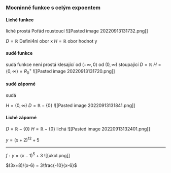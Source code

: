 ### Mocninné funkce s celým expoentem 

#### Liché funkce
liché
prostá
Pořád roustoucí
![[Pasted image 20220913131732.png]]

$D = \mathbb R$ Defini4ni obor x
$H = \mathbb R$ obor hodnot y
#### sudé funkce
sudá funkce
není prostá
klesající od $(-\infty,0)$ od $(0, \infty)$ stoupající
$D = \mathbb R$ 
$H = \langle 0, \infty) = R^+_0$
![[Pasted image 20220913131720.png]]

#### sudé záporné
sudá

$H = (0, \infty)$
$D = \mathbb R- \{0\}$ 
![[Pasted image 20220913131841.png]]




#### Liché záporné

$D = \mathbb R- \{0\}$
$H = \mathbb R- \{0\}$ 
lichá
![[Pasted image 20220913132401.png]]




$y = (x+2)^{12}+5$


-----
$f: y = (x - 1)^5 + 3$
![[ukol.png]]

$(3x+8)/(x-6) = 3\frac{-10}{x-6}$


